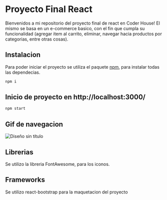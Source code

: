 # Proyecto Final React

Bienvenidos a mi repositorio del proyecto final de react en Coder House!
El mismo se basa en un e-commerce basico, con el fin que cumpla su funcionalidad (agregar item al carrito, eliminar, navegar hacia productos por categorias, entre otras cosas).

## Instalacion
Para poder iniciar el proyecto se utiliza el paquete [npm](https://www.npmjs.com/), para instalar todas las dependecias.
```bash
npm i 
```

## Inicio de proyecto en http://localhost:3000/
```bash
npm start 
```

## Gif de navegacion
![Diseño sin título](https://user-images.githubusercontent.com/95722720/176322984-e7c112ae-6824-47e0-ac8d-360982baaab5.gif)

## Librerias
Se utilizo la libreria FontAwesome, para los iconos.

## Frameworks
Se utilizo react-bootstrap para la maquetacion del proyecto
